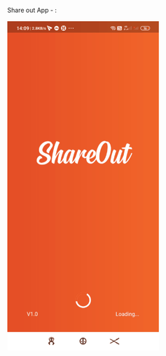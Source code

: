 
Share out App - :
<br>
<br>
![](https://github.com/nikhil6134/nikhil6134.github.io/blob/master/assets/assets/projects/share.gif)
